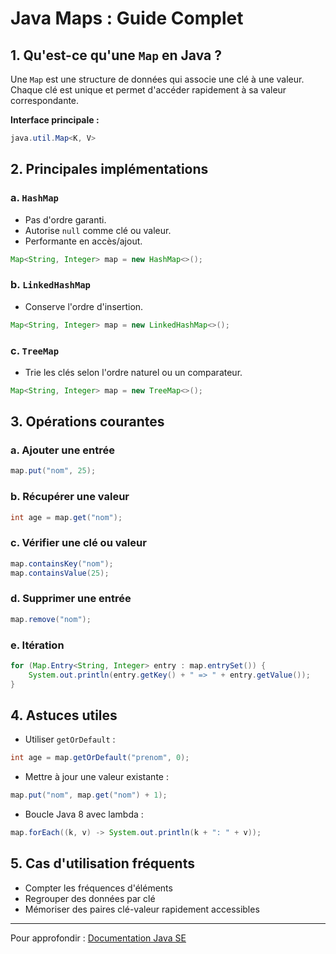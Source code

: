 # Java Maps : Guide Complet

## 1. Qu'est-ce qu'une `Map` en Java ?

Une `Map` est une structure de données qui associe une clé à une valeur. Chaque clé est unique et permet d'accéder rapidement à sa valeur correspondante.

**Interface principale :**

```java
java.util.Map<K, V>
```

## 2. Principales implémentations

### a. `HashMap`

* Pas d'ordre garanti.
* Autorise `null` comme clé ou valeur.
* Performante en accès/ajout.

```java
Map<String, Integer> map = new HashMap<>();
```

### b. `LinkedHashMap`

* Conserve l'ordre d'insertion.

```java
Map<String, Integer> map = new LinkedHashMap<>();
```

### c. `TreeMap`

* Trie les clés selon l'ordre naturel ou un comparateur.

```java
Map<String, Integer> map = new TreeMap<>();
```

## 3. Opérations courantes

### a. Ajouter une entrée

```java
map.put("nom", 25);
```

### b. Récupérer une valeur

```java
int age = map.get("nom");
```

### c. Vérifier une clé ou valeur

```java
map.containsKey("nom");
map.containsValue(25);
```

### d. Supprimer une entrée

```java
map.remove("nom");
```

### e. Itération

```java
for (Map.Entry<String, Integer> entry : map.entrySet()) {
    System.out.println(entry.getKey() + " => " + entry.getValue());
}
```

## 4. Astuces utiles

* Utiliser `getOrDefault` :

```java
int age = map.getOrDefault("prenom", 0);
```

* Mettre à jour une valeur existante :

```java
map.put("nom", map.get("nom") + 1);
```

* Boucle Java 8 avec lambda :

```java
map.forEach((k, v) -> System.out.println(k + ": " + v));
```

## 5. Cas d'utilisation fréquents

* Compter les fréquences d'éléments
* Regrouper des données par clé
* Mémoriser des paires clé-valeur rapidement accessibles

---

Pour approfondir : [Documentation Java SE](https://docs.oracle.com/en/java/javase/)
